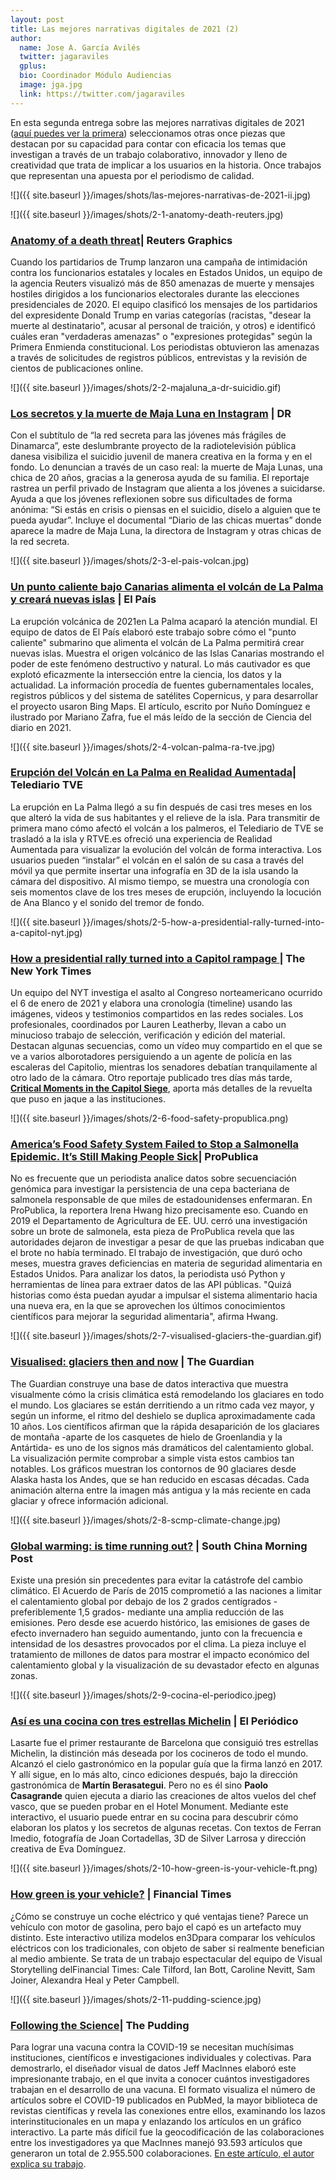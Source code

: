 ```yaml
---
layout: post
title: Las mejores narrativas digitales de 2021 (2)
author:
  name: Jose A. García Avilés
  twitter: jagaraviles
  gplus:  
  bio: Coordinador Módulo Audiencias
  image: jga.jpg
  link: https://twitter.com/jagaraviles
---
```

En esta segunda entrega sobre las mejores narrativas digitales de 2021 ([aquí puedes ver la primera](https://mip.umh.es/blog/2022/02/16/las-mejores-narrativas-digitales-de-2021-i/)) seleccionamos otras once piezas que destacan por su capacidad para contar con eficacia los temas que investigan a través de un trabajo colaborativo, innovador y lleno de creatividad que trata de implicar a los usuarios en la historia. Once trabajos que representan una apuesta por el periodismo de calidad.

![]({{ site.baseurl }}/images/shots/las-mejores-narrativas-de-2021-ii.jpg)

![]({{ site.baseurl }}/images/shots/2-1-anatomy-death-reuters.jpg)

### [Anatomy of a death threat](https://graphics.reuters.com/USA-ELECTION/THREATS/mopanwmlkva/index.html)| **Reuters Graphics**

Cuando los partidarios de Trump lanzaron una campaña de intimidación contra los funcionarios estatales y locales en Estados Unidos, un equipo de la agencia Reuters visualizó más de 850 amenazas de muerte y mensajes hostiles dirigidos a los funcionarios electorales durante las elecciones presidenciales de 2020. El equipo clasificó los mensajes de los partidarios del expresidente Donald Trump en varias categorías (racistas, "desear la muerte al destinatario", acusar al personal de traición, y otros) e identificó cuáles eran "verdaderas amenazas" o "expresiones protegidas" según la Primera Enmienda constitucional. Los periodistas obtuvieron las amenazas a través de solicitudes de registros públicos, entrevistas y la revisión de cientos de publicaciones online.

![]({{ site.baseurl }}/images/shots/2-2-majaluna_a-dr-suicidio.gif)

### [Los secretos y la muerte de Maja Luna en Instagram](https://www.dr.dk/nyheder/webfeature/instagram-selvmord) | DR

Con el subtítulo de “la red secreta para las jóvenes más frágiles de Dinamarca”, este deslumbrante proyecto de la radiotelevisión pública danesa visibiliza el suicidio juvenil de manera creativa en la forma y en el fondo. Lo denuncian a través de un caso real: la muerte de Maja Lunas, una chica de 20 años, gracias a la generosa ayuda de su familia. El reportaje rastrea un perfil privado de Instagram que alienta a los jóvenes a suicidarse. Ayuda a que los jóvenes reflexionen sobre sus dificultades de forma anónima: “Si estás en crisis o piensas en el suicidio, díselo a alguien que te pueda ayudar”. Incluye el documental “Diario de las chicas muertas” donde aparece la madre de Maja Luna, la directora de Instagram y otras chicas de la red secreta.

![]({{ site.baseurl }}/images/shots/2-3-el-pais-volcan.jpg)

### [Un punto caliente bajo Canarias alimenta el volcán de La Palma y creará nuevas islas](https://elpais.com/ciencia/2021-10-01/un-punto-caliente-bajo-las-canarias-alimenta-el-volcan-de-la-palma-y-creara-nuevas-islas.html) | El País

La erupción volcánica de 2021en La Palma acaparó la atención mundial. El equipo de datos de El País elaboró este trabajo sobre cómo el "punto caliente" submarino que alimenta el volcán de La Palma permitirá crear nuevas islas. Muestra el origen volcánico de las Islas Canarias mostrando el poder de este fenómeno destructivo y natural. Lo más cautivador es que explotó eficazmente la intersección entre la ciencia, los datos y la actualidad. La información procedía de fuentes gubernamentales locales, registros públicos y del sistema de satélites Copernicus, y para desarrollar el proyecto usaron Bing Maps. El artículo, escrito por Nuño Domínguez e ilustrado por Mariano Zafra, fue el más leído de la sección de Ciencia del diario en 2021.

![]({{ site.baseurl }}/images/shots/2-4-volcan-palma-ra-tve.jpg)

### [Erupción del Volcán en La Palma en Realidad Aumentada](https://www.rtve.es/comunes/ar/)| **Telediario TVE**

La erupción en La Palma llegó a su fin después de casi tres meses en los que alteró la vida de sus habitantes y el relieve de la isla. Para transmitir de primera mano cómo afectó el volcán a los palmeros, el Telediario de TVE se trasladó a la isla y RTVE.es ofreció una experiencia de Realidad Aumentada para visualizar la evolución del volcán de forma interactiva. Los usuarios pueden “instalar” el volcán en el salón de su casa a través del móvil ya que permite insertar una infografía en 3D de la isla usando la cámara del dispositivo. Al mismo tiempo, se muestra una cronología con seis momentos clave de los tres meses de erupción, incluyendo la locución de Ana Blanco y el sonido del tremor de fondo.

![]({{ site.baseurl }}/images/shots/2-5-how-a-presidential-rally-turned-into-a-capitol-nyt.jpg)

### **[How a presidential rally turned into a Capitol rampage ](https://www.nytimes.com/interactive/2021/01/12/us/capitol-mob-timeline.html)**| **The New York Times**

Un equipo del NYT investiga el asalto al Congreso norteamericano ocurrido el 6 de enero de 2021 y elabora una cronología (timeline) usando las imágenes, videos y testimonios compartidos en las redes sociales. Los profesionales, coordinados por Lauren Leatherby, llevan a cabo un minucioso trabajo de selección, verificación y edición del material. Destacan algunas secuencias, como un vídeo muy compartido en el que se ve a varios alborotadores persiguiendo a un agente de policía en las escaleras del Capitolio, mientras los senadores debatían tranquilamente al otro lado de la cámara. Otro reportaje publicado tres días más tarde, **[Critical Moments in the Capitol Siege](https://www.nytimes.com/interactive/2021/01/15/us/trump-capitol-riot-timeline.html)**, aporta más detalles de la revuelta que puso en jaque a las instituciones.

![]({{ site.baseurl }}/images/shots/2-6-food-safety-propublica.png)

### [America’s Food Safety System Failed to Stop a Salmonella Epidemic. It’s Still Making People Sick](https://www.propublica.org/article/salmonella-chicken-usda-food-safety)| **ProPublica**

No es frecuente que un periodista analice datos sobre secuenciación genómica para investigar la persistencia de una cepa bacteriana de salmonela responsable de que miles de estadounidenses enfermaran. En ProPublica, la reportera Irena Hwang hizo precisamente eso. Cuando en 2019 el Departamento de Agricultura de EE. UU. cerró una investigación sobre un brote de salmonela, esta pieza de ProPublica revela que las autoridades dejaron de investigar a pesar de que las pruebas indicaban que el brote no había terminado. El trabajo de investigación, que duró ocho meses, muestra graves deficiencias en materia de seguridad alimentaria en Estados Unidos. Para analizar los datos, la periodista usó Python y herramientas de línea para extraer datos de las API públicas. "Quizá historias como ésta puedan ayudar a impulsar el sistema alimentario hacia una nueva era, en la que se aprovechen los últimos conocimientos científicos para mejorar la seguridad alimentaria", afirma Hwang.

![]({{ site.baseurl }}/images/shots/2-7-visualised-glaciers-the-guardian.gif)

### [Visualised: glaciers then and now](https://www.theguardian.com/environment/ng-interactive/2021/apr/29/visualised-glaciers-now-and-then) | The Guardian

The Guardian construye una base de datos interactiva que muestra visualmente cómo la crisis climática está remodelando los glaciares en todo el mundo. Los glaciares se están derritiendo a un ritmo cada vez mayor, y según un informe, el ritmo del deshielo se duplica aproximadamente cada 10 años. Los científicos afirman que la rápida desaparición de los glaciares de montaña -aparte de los casquetes de hielo de Groenlandia y la Antártida- es uno de los signos más dramáticos del calentamiento global. La visualización permite comprobar a simple vista estos cambios tan notables. Los gráficos muestran los contornos de 90 glaciares desde Alaska hasta los Andes, que se han reducido en escasas décadas. Cada animación alterna entre la imagen más antigua y la más reciente en cada glaciar y ofrece información adicional.

![]({{ site.baseurl }}/images/shots/2-8-scmp-climate-change.jpg)

### [Global warming: is time running out?](https://multimedia.scmp.com/infographics/news/world/article/3154110/global-warming/index.html) | South China Morning Post

Existe una presión sin precedentes para evitar la catástrofe del cambio climático. El Acuerdo de París de 2015 comprometió a las naciones a limitar el calentamiento global por debajo de los 2 grados centígrados -preferiblemente 1,5 grados- mediante una amplia reducción de las emisiones. Pero desde ese acuerdo histórico, las emisiones de gases de efecto invernadero han seguido aumentando, junto con la frecuencia e intensidad de los desastres provocados por el clima. La pieza incluye el tratamiento de millones de datos para mostrar el impacto económico del calentamiento global y la visualización de su devastador efecto en algunas zonas.

![]({{ site.baseurl }}/images/shots/2-9-cocina-el-periodico.jpeg)

### [Así es una cocina con tres estrellas Michelin](https://www.elperiodico.com/es/cata-mayor/cocina-restaurante-tres-estrellas-michelin-asi-es-sh/) | El Periódico

Lasarte fue el primer restaurante de Barcelona que consiguió tres estrellas Michelin, la distinción más deseada por los cocineros de todo el mundo. Alcanzó el cielo gastronómico en la popular guía que la firma lanzó en 2017. Y allí sigue, en lo más alto, cinco ediciones después, bajo la dirección gastronómica de **Martín Berasategui**. Pero no es él sino **Paolo Casagrande** quien ejecuta a diario las creaciones de altos vuelos del chef vasco, que se pueden probar en el Hotel Monument. Mediante este interactivo, el usuario puede entrar en su cocina para descubrir cómo elaboran los platos y los secretos de algunas recetas. Con textos de Ferran Imedio, fotografía de Joan Cortadellas, 3D de Silver Larrosa y dirección creativa de Eva Domínguez.

![]({{ site.baseurl }}/images/shots/2-10-how-green-is-your-vehicle-ft.png)

### [How green is your vehicle?](https://ig.ft.com/electric-car/) | Financial Times

¿Cómo se construye un coche eléctrico y qué ventajas tiene? Parece un vehículo con motor de gasolina, pero bajo el capó es un artefacto muy distinto. Este interactivo utiliza modelos en3Dpara comparar los vehículos eléctricos con los tradicionales, con objeto de saber si realmente benefician al medio ambiente. Se trata de un trabajo espectacular del equipo de Visual Storytelling delFinancial Times: Cale Tilford, Ian Bott, Caroline Nevitt, Sam Joiner, Alexandra Heal y Peter Campbell.

![]({{ site.baseurl }}/images/shots/2-11-pudding-science.jpg)

### [Following the Science](https://pudding.cool/2021/03/covid-science/)| **The Pudding**

Para lograr una vacuna contra la COVID-19 se necesitan muchísimas instituciones, científicos e investigaciones individuales y colectivas. Para demostrarlo, el diseñador visual de datos Jeff MacInnes elaboró este impresionante trabajo, en el que invita a conocer cuántos investigadores trabajan en el desarrollo de una vacuna. El formato visualiza el número de artículos sobre el COVID-19 publicados en PubMed, la mayor biblioteca de revistas científicas y revela las conexiones entre ellos, examinando los lazos interinstitucionales en un mapa y enlazando los artículos en un gráfico interactivo. La parte más difícil fue la geocodificación de las colaboraciones entre los investigadores ya que MacInnes manejó 93.593 artículos que generaron un total de 2.955.500 colaboraciones. [En este artículo, el autor explica su trabajo](https://www.jeffmacinnes.com/projects/following-the-science).